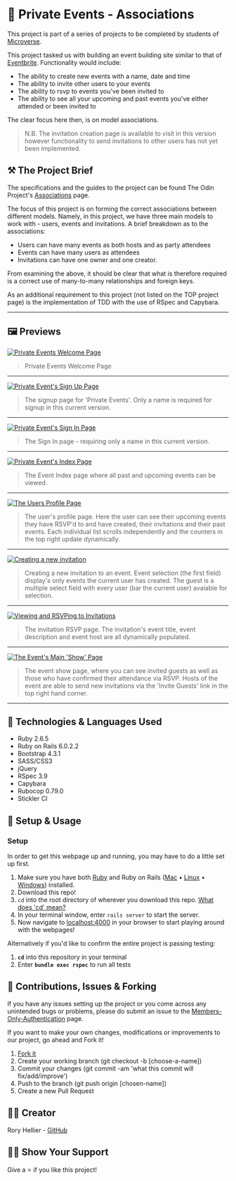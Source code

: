 # 🎈 Private Events - Associations

This project is part of a series of projects to be completed by students of [Microverse](https://www.microverse.org/).

This project tasked us with building an event building site similar to that of [Eventbrite](https://www.eventbrite.co.uk/). Functionality would include:
  - The ability to create new events with a name, date and time
  - The ability to invite other users to your events
  - The ability to rsvp to events you've been invited to
  - The ability to see all your upcoming and past events you've either attended or been invited to

The clear focus here then, is on model associations.

> N.B. The invitation creation page is available to visit in this version however functionality to send invitations to other users has not yet been implemented.

## ⚒️ The Project Brief

The specifications and the guides to the project can be found The Odin Project's [Associations](https://www.theodinproject.com/courses/ruby-on-rails/lessons/associations) page.

The focus of this project is on forming the correct associations between different models. Namely, in this project, we have three main models to work with - users, events and invitations. A brief breakdown as to the associations:
  - Users can have many events as both hosts and as party attendees
  - Events can have many users as attendees
  - Invitations can have one owner and one creator.

From examining the above, it should be clear that what is therefore required is a correct use of many-to-many relationships and foreign keys.

As an additional requirement to this project (not listed on the TOP project page) is the implementation of TDD with the use of RSpec and Capybara.

***********

## 🖼️ Previews
<p align="center" >

<a href="screens/welcome-page.png" target="_blank"> <img alt="Private Events Welcome Page" src="screens/welcome-page.png"/></a>

> Private Events Welcome Page

******

<a href="screens/signup-page.png" target="_blank"> <img alt="Private Event's Sign Up Page" src="screens/signup-page.png"/></a>

> The signup page for 'Private Events'. Only a name is required for signup in this current version.

*******

<a href="screens/signin-page.png" target="_blank"> <img alt="Private Event's Sign In Page" src="screens/signin-page.png"/></a>

> The Sign In page - requiring only a name in this current version.

******

<a href="screens/event-index-page.png" target="_blank"> <img alt="Private Event's Index Page" src="screens/event-index-page.png"/></a>

> The Event Index page where all past and upcoming events can be viewed.

******

<a href="screens/profile-page.png" target="_blank"> <img alt="The Users Profile Page" src="screens/profile-page.png"/></a>

> The user's profile page. Here the user can see their upcoming events they have RSVP'd to and have created, their invitations and their past events. Each individual list scrolls independently and the counters in the top right update dynamically.
</p>

********

<a href="screens/new-invitation-page.png" target="_blank"> <img alt="Creating a new invitation" src="screens/new-invitation-page.png"/></a>

> Creating a new invitation to an event. Event selection (the first field) display's only events the current user has created. The guest is a multiple select field with every user (bar the current user) avaiable for selection.
</p>

********

<a href="screens/invitation-show-page.png" target="_blank"> <img alt="Viewing and RSVPing to Invitations" src="screens/invitation-show-page.png"/></a>

> The invitation RSVP page. The invitation's event title, event description and event host are all dynamically populated.
</p>

********

<a href="screens/event-show-page.png" target="_blank"> <img alt="The Event's Main 'Show' Page" src="screens/event-show-page.png"/></a>

> The event show page, where you can see invited guests as well as those who have confirmed their attendance via RSVP. Hosts of the event are able to send new invitations via the 'Invite Guests' link in the top right hand corner.
</p>

********

## 🔬 Technologies & Languages Used

- Ruby 2.6.5
- Ruby on Rails 6.0.2.2
- Bootstrap 4.3.1
- SASS/CSS3
- jQuery
- RSpec 3.9
- Capybara
- Rubocop 0.79.0
- Stickler CI

## 🔰 Setup & Usage

### Setup
In order to get this webpage up and running, you may have to do a little set up first.
  1. Make sure you have both [Ruby](https://www.ruby-lang.org/en/documentation/installation/) and Ruby on Rails ([Mac](https://gorails.com/setup/osx/10.15-catalina) • [Linux](https://gorails.com/setup/ubuntu/19.10) • [Windows](https://gorails.com/setup/windows/10)) installed.
  2. Download this repo!
  3. `cd` into the root directory of wherever you download this repo. [What does 'cd' mean?](https://www.macworld.com/article/2042378/master-the-command-line-navigating-files-and-folders.html)
  4. In your terminal window, enter `rails server` to start the server.
  5. Now navigate to [localhost:4000](localhost:4000) in your browser to start playing around with the webpages!

Alternatively if you'd like to confirm the entire project is passing testing:
  1. **`cd`** into this repository in your terminal
  2. Enter **`bundle exec rspec`** to run all tests

## 🍻 Contributions, Issues & Forking

If you have any issues setting up the project or you come across any unintended bugs or problems, please do submit an issue to the [Members-Only-Authentication](https://github.com/Rhelli/Private-Events-App/issues) page.

If you want to make your own changes, modifications or improvements to our project, go ahead and Fork it!
1. [Fork it](https://github.com/Rhelli/Private-Events-App/fork)
2. Create your working branch (git checkout -b [choose-a-name])
3. Commit your changes (git commit -am 'what this commit will fix/add/improve')
4. Push to the branch (git push origin [chosen-name])
5. Create a new Pull Request

## 🕺🏽 Creator

Rory Hellier - [GitHub](https://github.com/Rhelli)

## 👏🏽 Show Your Support

Give a ⭐️ if you like this project!